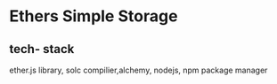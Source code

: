 # Ethers Simple Storage 

## tech- stack
ether.js library, solc compilier,alchemy, nodejs, npm package manager
